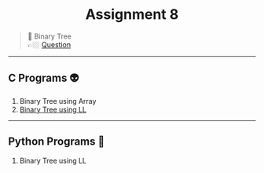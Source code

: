 <h1 align="center"> Assignment 8 </h1>

> 💠 Binary Tree<br> 👉🏼 [Question](https://github.com/saha-indranil/DSA01/blob/main/Questions/Assignment-8%40DSALAB.txt)

---

## C Programs 👽

1. Binary Tree using Array
1. [Binary Tree using LL](https://github.com/saha-indranil/DSA01/blob/main/Binary%20Tree/C%20programs/binaryTreeLL.c)

---

## Python Programs 🤖

1. Binary Tree using LL
